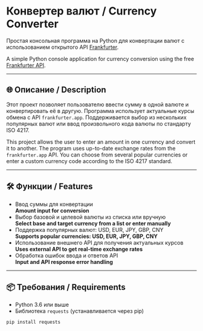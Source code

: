 # Конвертер валют / Currency Converter

Простая консольная программа на Python для конвертации валют с использованием открытого API [Frankfurter](https://api.frankfurter.app).

A simple Python console application for currency conversion using the free [Frankfurter API](https://api.frankfurter.app).

---

## 🌐 Описание / Description

Этот проект позволяет пользователю ввести сумму в одной валюте и конвертировать её в другую. Программа использует актуальные курсы обмена с API `frankfurter.app`. Поддерживается выбор из нескольких популярных валют или ввод произвольного кода валюты по стандарту ISO 4217.

This project allows the user to enter an amount in one currency and convert it to another. The program uses up-to-date exchange rates from the `frankfurter.app` API. You can choose from several popular currencies or enter a custom currency code according to the ISO 4217 standard.

---

## 🛠️ Функции / Features

- Ввод суммы для конвертации  
  **Amount input for conversion**
- Выбор базовой и целевой валюты из списка или вручную  
  **Select base and target currency from a list or enter manually**
- Поддержка популярных валют: USD, EUR, JPY, GBP, CNY  
  **Supports popular currencies: USD, EUR, JPY, GBP, CNY**
- Использование внешнего API для получения актуальных курсов  
  **Uses external API to get real-time exchange rates**
- Обработка ошибок ввода и ответов API  
  **Input and API response error handling**

---

## 📦 Требования / Requirements

- Python 3.6 или выше
- Библиотека `requests` (устанавливается через pip)

```bash
pip install requests
